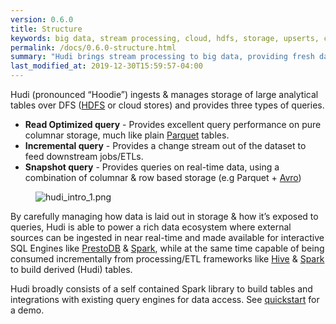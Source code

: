 ```yaml
---
version: 0.6.0
title: Structure
keywords: big data, stream processing, cloud, hdfs, storage, upserts, change capture
permalink: /docs/0.6.0-structure.html
summary: "Hudi brings stream processing to big data, providing fresh data while being an order of magnitude efficient over traditional batch processing."
last_modified_at: 2019-12-30T15:59:57-04:00
---
```


Hudi (pronounced “Hoodie”) ingests & manages storage of large analytical tables over DFS ([HDFS](http://hadoop.apache.org/docs/stable/hadoop-project-dist/hadoop-hdfs/HdfsDesign.html) or cloud stores) and provides three types of queries.

 * **Read Optimized query** - Provides excellent query performance on pure columnar storage, much like plain [Parquet](https://parquet.apache.org/) tables.
 * **Incremental query** - Provides a change stream out of the dataset to feed downstream jobs/ETLs.
 * **Snapshot query** - Provides queries on real-time data, using a combination of columnar & row based storage (e.g Parquet + [Avro](http://avro.apache.org/docs/current/mr.html))

<figure>
    <img class="docimage" src="/assets/images/hudi_intro_1.png" alt="hudi_intro_1.png" />
</figure>

By carefully managing how data is laid out in storage & how it’s exposed to queries, Hudi is able to power a rich data ecosystem where external sources can be ingested in near real-time and made available for interactive SQL Engines like [PrestoDB](https://prestodb.io) & [Spark](https://spark.apache.org/sql/), while at the same time capable of being consumed incrementally from processing/ETL frameworks like [Hive](https://hive.apache.org/) & [Spark](https://spark.apache.org/docs/latest/) to build derived (Hudi) tables.

Hudi broadly consists of a self contained Spark library to build tables and integrations with existing query engines for data access. See [quickstart](/docs/0.6.0-quick-start-guide) for a demo.
